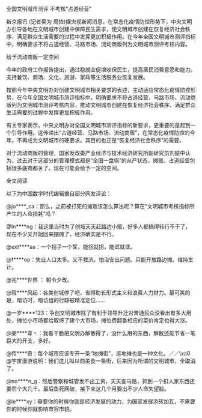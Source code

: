 全国文明城市测评 不考核“占道经营”

新京报讯 (记者吴为 周依)据央视新闻消息，在常态化疫情防控形势下，中央文明办引导各地在文明城市创建中保障民生需求，使文明城市创建在恢复经济社会秩序、满足群众生活需要的过程中发挥更加积极作用。在今年全国文明城市测评指标中，明确要求不将占道经营、马路市场、流动商贩列为文明城市测评考核内容。

给予流动商贩一定空间

今年的政府工作报告提出，通过稳就业促增收保民生，提高居民消费意愿和能力。支持餐饮、商场、文化、旅游、家政等生活服务业恢复发展。

按照今年中央文明办对创建文明城市相关要求的表述，主动适应常态化疫情防控形势，在今年全国文明城市测评指标中，明确要求不将占道经营、马路市场、流动商贩列为文明城市测评考核内容，推动文明城市创建在恢复经济社会秩序、满足群众生活需要的过程中发挥更加积极作用。

有关专家表示，中央文明办对全国文明城市测评指标的新要求，更重要的是起到一个引导作用。这传递出“占道经营、马路市场、流动商贩”，在常态化疫情防控的今年，不再成为文明城市的硬要求。其目的也正是“恢复经济社会秩序”的需要。

对于流动商贩的管理，国家发改委产业经济与技术经济研究所副研究员刘振中认为，过去对于这部分的管理模式都是“全国一盘棋”的从严状态，摊贩、占道经营包括很多底商都关了。现在可能会给予一定的空间。

全文阅读

以下为中国数字时代编辑摘自部分网友评论：

@jo****_ca：那么，之前被打死的摊贩该怎么算法呢？算在“文明城市考核指标所产生的人命损耗”吗？

@In****ng：我这里当时为了创城天天赶路边小贩，好多人都搞得转行不干了，现在不少又开始回来摆摊了，经济确实是不行。

@ext****aa：一个拐子一个筐，能拐就拐，能诓就诓。

@f****op：失业人口太多。又不救济。怕治安出问题。只能开放路边摊。维持生计。

@兆****世界 ： 朝令夕改。

@寂****风起：各类创城停了吧，省得助长形式主义和浪费人力财力。最可笑的是，暗访时，暗访组的行踪被精准定位……

@一岁****123：争创文明城市除了有利于领导升迁对普通民众没看出有多大用处，摊位小市场都给取缔了建个大市场，摊位费翻番相应的菜价肯定也得大涨。

@麥****韋丶：我看干脆把文明办解散得了，没什么用的东西，解散还能节省一笔巨大的开支，多好。

@传****奇：每个城市应该专开一条“地摊街”，逛地摊也是一种文化。／／\xa0 @宇宙漫游说明：我们这儿叫以前美食一条街，后来因为所谓的文明城市，全取消了。

@no****n_g：然后警察和城管发不出工资，天天查马路，抓到一个扣人家东西还要罚个大几千。最后鱼死网破，接下来这几个月要出不少人命失望脸。

@le****xy：需要你的时候你就是经济发展的动力，为国家发展添砖加瓦，不需要你的时候你就影响市容市貌。


